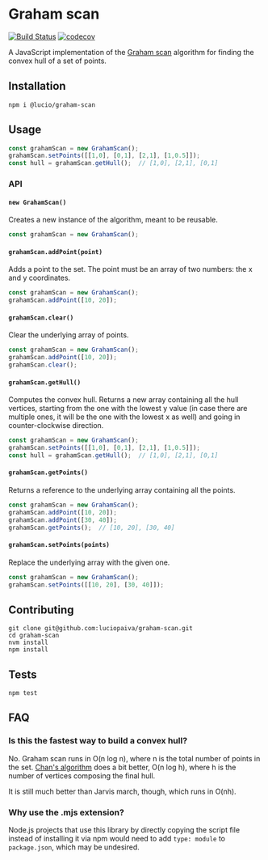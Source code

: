 
# Graham scan

[![Build Status](https://travis-ci.com/luciopaiva/graham-scan.svg?branch=master)](https://travis-ci.com/luciopaiva/graham-scan) [![codecov](https://codecov.io/gh/luciopaiva/graham-scan/branch/master/graph/badge.svg)](https://codecov.io/gh/luciopaiva/graham-scan)

A JavaScript implementation of the [Graham scan](https://en.wikipedia.org/wiki/Graham_scan) algorithm for finding the convex hull of a set of points.

## Installation

    npm i @lucio/graham-scan

## Usage

```javascript
const grahamScan = new GrahamScan();
grahamScan.setPoints([[1,0], [0,1], [2,1], [1,0.5]]);
const hull = grahamScan.getHull();  // [1,0], [2,1], [0,1]
```

### API

#### `new GrahamScan()`

Creates a new instance of the algorithm, meant to be reusable.

```javascript
const grahamScan = new GrahamScan();
```

#### `grahamScan.addPoint(point)`

Adds a point to the set. The point must be an array of two numbers: the x and y coordinates. 

```javascript
const grahamScan = new GrahamScan();
grahamScan.addPoint([10, 20]);
```

#### `grahamScan.clear()`

Clear the underlying array of points.

```javascript
const grahamScan = new GrahamScan();
grahamScan.addPoint([10, 20]);
grahamScan.clear();
```

#### `grahamScan.getHull()`

Computes the convex hull. Returns a new array containing all the hull vertices, starting from the one with the lowest y value (in case there are multiple ones, it will be the one with the lowest x as well) and going in counter-clockwise direction.

```javascript
const grahamScan = new GrahamScan();
grahamScan.setPoints([[1,0], [0,1], [2,1], [1,0.5]]);
const hull = grahamScan.getHull();  // [1,0], [2,1], [0,1]
```

#### `grahamScan.getPoints()`

Returns a reference to the underlying array containing all the points.

```javascript
const grahamScan = new GrahamScan();
grahamScan.addPoint([10, 20]);
grahamScan.addPoint([30, 40]);
grahamScan.getPoints();  // [10, 20], [30, 40]
```

#### `grahamScan.setPoints(points)`

Replace the underlying array with the given one.

```javascript
const grahamScan = new GrahamScan();
grahamScan.setPoints([[10, 20], [30, 40]]);
```

## Contributing

    git clone git@github.com:luciopaiva/graham-scan.git
    cd graham-scan
    nvm install
    npm install

## Tests

    npm test

## FAQ

### Is this the fastest way to build a convex hull?

No. Graham scan runs in O(n log n), where n is the total number of points in the set. [Chan's algorithm](https://en.wikipedia.org/wiki/Chan%27s_algorithm) does a bit better, O(n log h), where h is the number of vertices composing the final hull.

It is still much better than Jarvis march, though, which runs in O(nh).

### Why use the .mjs extension?

Node.js projects that use this library by directly copying the script file instead of installing it via npm would need to add `type: module` to `package.json`, which may be undesired.
